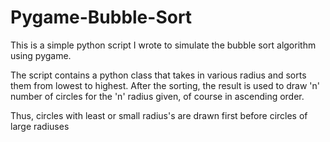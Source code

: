 # Pygame-Bubble-Sort

This is a simple python script I wrote to simulate
the bubble sort algorithm using pygame.

The script contains a python class that takes in various 
radius and sorts them from lowest to highest. After the sorting,
the result is used to draw 'n' number of circles for the 'n' radius 
given, of course in ascending order.

Thus, circles with least or small radius's are drawn first before circles
of large radiuses
